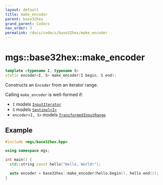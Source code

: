 ```yaml
---
layout: default
title: make_encoder
parent: base32hex
grand_parent: Codecs
nav_order: 3
permalink: /docs/codecs/base32hex/make_encoder
---
```


# mgs::base32hex::make_encoder

```cpp
template <typename I, typename S>
static encoder<I, S> make_encoder(I begin, S end);
```

Constructs an `Encoder` from an iterator range.

Calling `make_encoder` is well-formed if:

* `I` models [`InputIterator`]()
* `S` models [`Sentinel<I>`]()
* `encoder<I, S>` models [`TransformedInputRange`]()

## Example

```cpp
#include <mgs/base32hex.hpp>

using namespace mgs;

int main() {
  std::string const hello("Hello, World!");

  auto encoder = base32hex::make_encoder(hello.begin(), hello.end());
}
```
